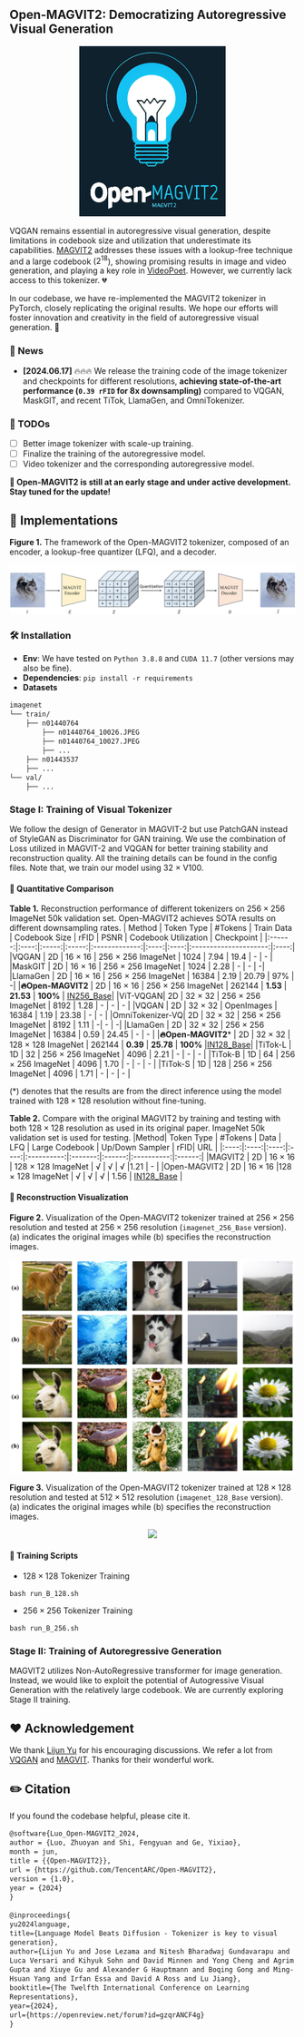 ## Open-MAGVIT2: Democratizing Autoregressive Visual Generation
<p align="center">
<img src="./assets/Logo_2.png" height=300>
</p>

VQGAN remains essential in autoregressive visual generation, despite limitations in codebook size and utilization that underestimate its capabilities. [MAGVIT2](https://arxiv.org/abs/2310.05737) addresses these issues with a lookup-free technique and a large codebook ($2^{18}$), showing promising results in image and video generation, and playing a key role in [VideoPoet](https://arxiv.org/abs/2312.14125). However, we currently lack access to this tokenizer. :broken_heart:

In our codebase, we have re-implemented the MAGVIT2 tokenizer in PyTorch, closely replicating the original results. We hope our efforts will foster innovation and creativity in the field of autoregressive visual generation. :green_heart:

### 📰 News
* **[2024.06.17]** :fire::fire::fire: We release the training code of the image tokenizer and checkpoints for different resolutions, **achieving state-of-the-art performance (`0.39 rFID` for 8x downsampling)** compared to VQGAN, MaskGIT, and recent TiTok, LlamaGen, and OmniTokenizer.

### 🎤 TODOs
* [ ] Better image tokenizer with scale-up training.
* [ ] Finalize the training of the autoregressive model.
* [ ] Video tokenizer and the corresponding autoregressive model.

**🤗 Open-MAGVIT2 is still at an early stage and under active development. Stay tuned for the update!**


## 📖 Implementations

**Figure 1.** The framework of the Open-MAGVIT2 tokenizer, composed of an encoder, a lookup-free quantizer (LFQ), and a decoder.

<p align="center">
<img src="./assets/framework.png">
</p>


### 🛠️ Installation
- **Env**: We have tested on `Python 3.8.8` and `CUDA 11.7` (other versions may also be fine).
- **Dependencies**: `pip install -r requirements`
- **Datasets**
```
imagenet
└── train/
    ├── n01440764
        ├── n01440764_10026.JPEG
        ├── n01440764_10027.JPEG
        ├── ...
    ├── n01443537
    ├── ...
└── val/
    ├── ...
```

### Stage I: Training of Visual Tokenizer
<!-- * `Stage I Tokenizer Training`: -->
We follow the design of Generator in MAGVIT-2 but use PatchGAN instead of StyleGAN as Discriminator for GAN training. We use the combination of Loss utilized in MAGVIT-2 and VQGAN for better training stability and reconstruction quality. All the training details can be found in the config files. Note that, we train our model using 32 $\times$ V100.


#### 🍺 Quantitative Comparison

**Table 1.** Reconstruction performance of different tokenizers on $256 \times 256$ ImageNet 50k validation set. Open-MAGVIT2 achieves SOTA results on different downsampling rates.
| Method | Token Type | #Tokens | Train Data | Codebook Size | rFID | PSNR  | Codebook Utilization | Checkpoint |
|:------:|:----:|:-----:|:-----:|:-------------:|:----:|:----:|:---------------------:|:----:|
|VQGAN | 2D | 16 $\times$ 16 | 256 $\times$ 256 ImageNet  | 1024 | 7.94 | 19.4 | - | - |
|MaskGIT | 2D | 16 $\times$ 16 | 256 $\times$ 256 ImageNet  | 1024 | 2.28 | - | - | -|
|LlamaGen | 2D | 16 $\times$ 16 | 256 $\times$ 256 ImageNet  | 16384 | 2.19  | 20.79 | 97% | -|
|**:fire:Open-MAGVIT2** | 2D | 16 $\times$ 16 | 256 $\times$ 256 ImageNet | 262144 | **1.53** | **21.53** | **100%** | [IN256_Base](https://huggingface.co/TencentARC/Open-MAGVIT2/blob/main/imagenet_256_B.ckpt)|
|ViT-VQGAN| 2D | 32 $\times$ 32 | 256 $\times$ 256 ImageNet | 8192 | 1.28 |  - | - | - |
|VQGAN | 2D | 32 $\times$ 32 | OpenImages | 16384 | 1.19 | 23.38 | - | - |
|OmniTokenizer-VQ| 2D | 32 $\times$ 32 | 256 $\times$ 256 ImageNet | 8192 | 1.11 | -| - | -|
|LlamaGen | 2D | 32 $\times$ 32 | 256 $\times$ 256 ImageNet | 16384 | 0.59 | 24.45 | - | - |
|**:fire:Open-MAGVIT2*** | 2D | 32 $\times$ 32 | 128 $\times$ 128 ImageNet | 262144 | **0.39** | **25.78** | **100%** |[IN128_Base](https://huggingface.co/TencentARC/Open-MAGVIT2/blob/main/imagenet_128_B.ckpt)|
|TiTok-L | 1D | 32 |  256 $\times$ 256 ImageNet | 4096 | 2.21 | - | - | - |
|TiTok-B | 1D | 64 |  256 $\times$ 256 ImageNet | 4096 | 1.70 | - | - | - | 
|TiTok-S | 1D | 128 | 256 $\times$ 256 ImageNet | 4096  | 1.71 | - | - | - |

(*) denotes that the results are from the direct inference using the model trained with $128 \times 128$ resolution without fine-tuning.

<!-- |MAGVIT2 | 16 $\times$ 16 2D token | 128 $\times$ 128 ImageNet | 262144 | 1.21 | - | - | - | - |
|Open-MAGVIT2 | 16 $\times$ 16 2D token |  128 $\times$ 128 ImageNet | 262144 | 1.56 | - | 100% | [imagenet_128_Base](https://huggingface.co/TencentARC/Open-MAGVIT2/blob/main/imagenet_128_B.ckpt)|  -->


**Table 2.** Compare with the original MAGVIT2 by training and testing with both $128 \times 128$ resolution as used in its original paper. ImageNet 50k validation set is used for testing.
|Method| Token Type | #Tokens | Data | LFQ | Large Codebook | Up/Down Sampler | rFID| URL | 
|:----:|:----:|:----:|:----:|:----------:|:-------:|:------:|:----------:|:------:|
|MAGVIT2 | 2D | $16 \times 16$ | 128 $\times$ 128 ImageNet | √ |  √    |   √ |1.21 | - |
|Open-MAGVIT2 | 2D | $16 \times 16$ |128 $\times$ 128 ImageNet | √ |  √ |  √ | 1.56 | [IN128_Base](https://huggingface.co/TencentARC/Open-MAGVIT2/blob/main/imagenet_128_B.ckpt) |


#### :eyes: Reconstruction Visualization

**Figure 2.** Visualization of the Open-MAGVIT2 tokenizer trained at $256 \times 256$ resolution and tested at $256 \times 256$ resolution (`imagenet_256_Base` version). (a) indicates the original images while (b) specifies the reconstruction images.
<p align="center">
    <img src="./assets/case.png">
</p>


**Figure 3.** Visualization of the Open-MAGVIT2 tokenizer trained at $128 \times 128$ resolution and tested at $512 \times 512$ resolution (`imagenet_128_Base` version). (a) indicates the original images while (b) specifies the reconstruction images.
<p align="center">
    <img src="./assets/case_2.png">
</p>



#### 🚀 Training Scripts
* $128\times 128$ Tokenizer Training
```
bash run_B_128.sh
```

* $256\times 256$ Tokenizer Training
```
bash run_B_256.sh
```

### Stage II: Training of Autoregressive Generation
<!-- * `Stage II AutoRegressive Training`: -->
MAGVIT2 utilizes Non-AutoRegressive transformer for image generation. Instead, we would like to exploit the potential of Autogressive Visual Generation with the relatively large codebook. We are currently exploring Stage II training.


## ❤️ Acknowledgement
We thank [Lijun Yu](https://me.lj-y.com/) for his encouraging discussions. We refer a lot from [VQGAN](https://github.com/CompVis/taming-transformers) and [MAGVIT](https://github.com/google-research/magvit). Thanks for their wonderful work.

## ✏️ Citation
If you found the codebase helpful, please cite it.
```
@software{Luo_Open-MAGVIT2_2024,
author = {Luo, Zhuoyan and Shi, Fengyuan and Ge, Yixiao},
month = jun,
title = {{Open-MAGVIT2}},
url = {https://github.com/TencentARC/Open-MAGVIT2},
version = {1.0},
year = {2024}
}

@inproceedings{
yu2024language,
title={Language Model Beats Diffusion - Tokenizer is key to visual generation},
author={Lijun Yu and Jose Lezama and Nitesh Bharadwaj Gundavarapu and Luca Versari and Kihyuk Sohn and David Minnen and Yong Cheng and Agrim Gupta and Xiuye Gu and Alexander G Hauptmann and Boqing Gong and Ming-Hsuan Yang and Irfan Essa and David A Ross and Lu Jiang},
booktitle={The Twelfth International Conference on Learning Representations},
year={2024},
url={https://openreview.net/forum?id=gzqrANCF4g}
}
```
